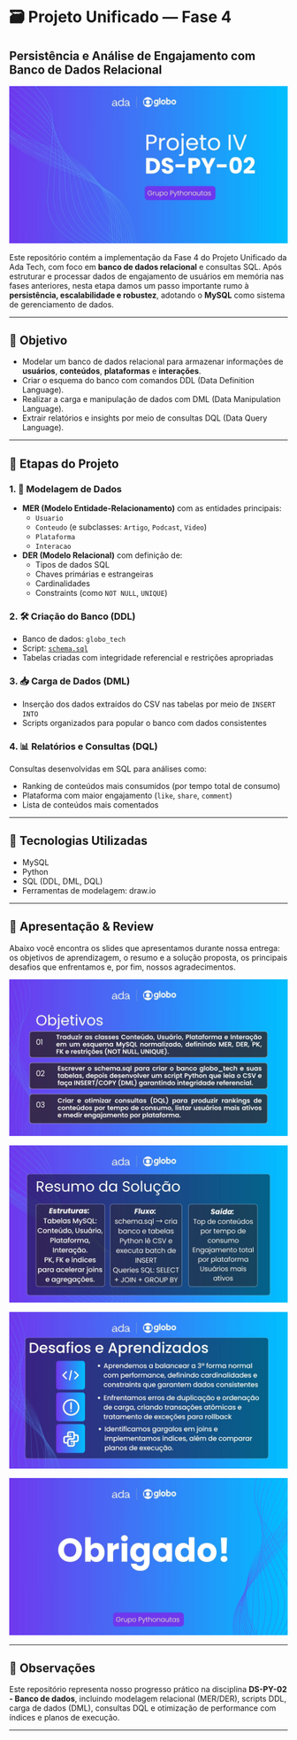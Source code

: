 # 🗃️ Projeto Unificado — Fase 4  
## Persistência e Análise de Engajamento com Banco de Dados Relacional

![Capa do projeto IV DS-PY-02 com os logos da Ada e da Globo ao topo, fundo gradiente roxo-azul e o botão “Grupo Pythonautas”](images/apresentacao.jpg)

Este repositório contém a implementação da Fase 4 do Projeto Unificado da Ada Tech, com foco em **banco de dados relacional** e consultas SQL. Após estruturar e processar dados de engajamento de usuários em memória nas fases anteriores, nesta etapa damos um passo importante rumo à **persistência, escalabilidade e robustez**, adotando o **MySQL** como sistema de gerenciamento de dados.

---

## 🎯 Objetivo

- Modelar um banco de dados relacional para armazenar informações de **usuários**, **conteúdos**, **plataformas** e **interações**.
- Criar o esquema do banco com comandos DDL (Data Definition Language).
- Realizar a carga e manipulação de dados com DML (Data Manipulation Language).
- Extrair relatórios e insights por meio de consultas DQL (Data Query Language).

---

## 🧱 Etapas do Projeto

### 1. 📄 Modelagem de Dados

- **MER (Modelo Entidade-Relacionamento)** com as entidades principais:
  - `Usuario`
  - `Conteudo` (e subclasses: `Artigo`, `Podcast`, `Video`)
  - `Plataforma`
  - `Interacao`
- **DER (Modelo Relacional)** com definição de:
  - Tipos de dados SQL
  - Chaves primárias e estrangeiras
  - Cardinalidades
  - Constraints (como `NOT NULL`, `UNIQUE`)

### 2. 🛠️ Criação do Banco (DDL)

- Banco de dados: `globo_tech`
- Script: [`schema.sql`](./schema.sql)
- Tabelas criadas com integridade referencial e restrições apropriadas

### 3. 📥 Carga de Dados (DML)

- Inserção dos dados extraídos do CSV nas tabelas por meio de `INSERT INTO`
- Scripts organizados para popular o banco com dados consistentes

### 4. 📊 Relatórios e Consultas (DQL)

Consultas desenvolvidas em SQL para análises como:

- Ranking de conteúdos mais consumidos (por tempo total de consumo)
- Plataforma com maior engajamento (`like`, `share`, `comment`)
- Lista de conteúdos mais comentados

---

## 🧪 Tecnologias Utilizadas

- MySQL
- Python
- SQL (DDL, DML, DQL)
- Ferramentas de modelagem: draw.io

---

## 📑 Apresentação & Review
Abaixo você encontra os slides que apresentamos durante nossa entrega: os objetivos de aprendizagem, o resumo e a solução proposta, os principais desafios que enfrentamos e, por fim, nossos agradecimentos.

![Objetivos de Aprendizagem da Fase 4.](images/objetivos.jpg)

![Resumo da Fase 4 e a Solução Proposta](images/resumo.jpg)

![Desafios e Aprendizados que enfrentamos no desenvolvimento da fase 4](images/desafios.jpg)

![Slide de agradecimento com os logos da Ada e da Globo, fundo gradiente roxo-azul e o texto “Obrigado” centralizado](images/obrigado.jpg)

---

## 📝 Observações

Este repositório representa nosso progresso prático na disciplina **DS-PY-02 - Banco de dados**, incluindo modelagem relacional (MER/DER), scripts DDL, carga de dados (DML), consultas DQL e otimização de performance com índices e planos de execução.

---